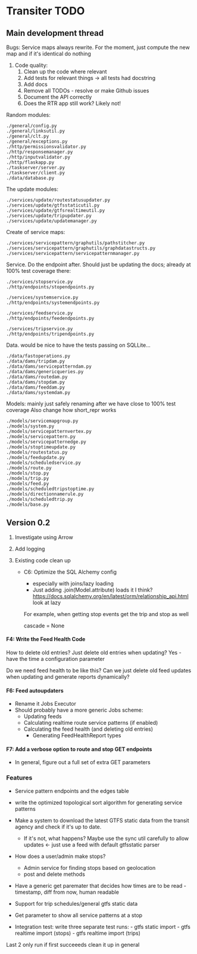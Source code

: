 # Transiter TODO

## Main development thread
Bugs:
  Service maps always rewrite. For the moment, just compute the new map and if
  it's identical do nothing

1. Code quality:
    1. Clean up the code where relevant
    1. Add tests for relevant things
            -> all tests had docstring
    1. Add docs
    1. Remove all TODOs - resolve or make Github issues
    1. Document the API correctly
    1. Does the RTR app still work? Likely not!

Random modules:

    ./general/config.py
    ./general/linksutil.py
    ./general/clt.py
    ./general/exceptions.py
    ./http/permissionsvalidator.py
    ./http/responsemanager.py
    ./http/inputvalidator.py
    ./http/flaskapp.py
    ./taskserver/server.py
    ./taskserver/client.py
    ./data/database.py

The update modules:

    ./services/update/routestatusupdater.py
    ./services/update/gtfsstaticutil.py
    ./services/update/gtfsrealtimeutil.py
    ./services/update/tripupdater.py
    ./services/update/updatemanager.py

Create of service maps:

    ./services/servicepattern/graphutils/pathstitcher.py
    ./services/servicepattern/graphutils/graphdatastructs.py
    ./services/servicepattern/servicepatternmanager.py

Service. Do the endpoint after. Should just be updating the docs;
already at 100% test coverage there:

    ./services/stopservice.py
    ./http/endpoints/stopendpoints.py
    
    ./services/systemservice.py
    ./http/endpoints/systemendpoints.py
    
    ./services/feedservice.py
    ./http/endpoints/feedendpoints.py
    
    ./services/tripservice.py
    ./http/endpoints/tripendpoints.py

Data. would be nice to have the tests passing on SQLLite...

    ./data/fastoperations.py
    ./data/dams/tripdam.py
    ./data/dams/servicepatterndam.py
    ./data/dams/genericqueries.py
    ./data/dams/routedam.py
    ./data/dams/stopdam.py
    ./data/dams/feeddam.py
    ./data/dams/systemdam.py

Models: mainly just safely renaming after we have close to 100% test coverage
Also change how short_repr works

    ./models/servicemapgroup.py
    ./models/system.py
    ./models/servicepatternvertex.py
    ./models/servicepattern.py
    ./models/servicepatternedge.py
    ./models/stoptimeupdate.py
    ./models/routestatus.py
    ./models/feedupdate.py
    ./models/scheduledservice.py
    ./models/route.py
    ./models/stop.py
    ./models/trip.py
    ./models/feed.py
    ./models/scheduledtripstoptime.py
    ./models/directionnamerule.py
    ./models/scheduledtrip.py
    ./models/base.py


## Version 0.2

1. Investigate using Arrow

1. Add logging

1. Existing code clean up
    - C6: Optimize the SQL Alchemy config
        - especially with joins/lazy loading
        - Just adding .join(Model.attribute) loads it I think?
        https://docs.sqlalchemy.org/en/latest/orm/relationship_api.html
        look at lazy
        
        For example, when getting stop events get the trip and stop as well
        
        cascade = None
      

#### F4: Write the Feed Health Code
How to delete old entries?
Just delete old entries when updating?
Yes - have the time a configuration parameter

Do we need feed health to be like this?
Can we just delete old feed updates when updating
and generate reports dynamically? 

#### F6: Feed autoupdaters
- Rename it Jobs Executor   
- Should probably have a more generic Jobs scheme:
    - Updating feeds
    - Calculating realtime route service patterns (if enabled)
    - Calculating the feed health (and deleting old entries)
        - Generating FeedHealthReport types
    
#### F7: Add a verbose option to route and stop GET endpoints

- In general, figure out a full set of extra GET parameters
   
### Features
- Service pattern endpoints and the edges table
- write the optimized topological 
sort algorithm for generating service patterns
- Make a system to download the latest GTFS static data 
    from the transit agency
    and check if it's up to date.
    - If it's not, what happens? 
    Maybe use the sync util carefully to allow updates <- just use a feed with
        default gtfsstatic parser
- How does a user/admin make stops? 
    - Admin service for
       finding stops based on geolocation
    - post and delete methods
- Have a generic get paremater that decides how times are to be read -
    timestamp, diff from now, human readable
- Support for trip schedules/general gtfs static data
- Get parameter to show all service patterns at a stop


    
- Integration test:
    write three separate test runs:
        - gtfs static import 
        - gtfs realtime import (stops)
        - gtfs realtime import (trips)
        
Last 2 only run if first succeeeds
clean it up in general



